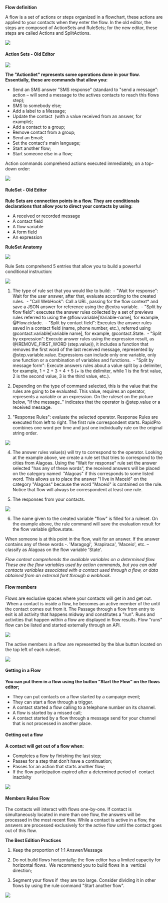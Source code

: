 **Flow definition**

A flow is a set of actions or steps organized in a flowchart, these actions are applied to your contacts when they enter the flow. In the old editor, the steps are composed of ActionSets and RuleSets; for the new editor, these steps are called Actions and SplitActions.

![](/img/flow/flow1.png)

#### Action Sets - Old Editor

![](/img/flow/flow2.png)

**The "ActionSet" represents some operations done in your flow. Essentially, these are commands that allow you:**
- Send an SMS answer "SMS response" (standard to "send a message": action – will send a message to the actives contacts to reach this flows step);
- SMS to somebody else;
- Add a label to a Message;
- Update the contact  (with a value received from an answer, for example);
- Add a contact to a group;
- Remove contact from a group;
- Send an Email;
- Set the contact's main language;
- Start another flow;
- Start someone else in a flow;

Action commands comprehend actions executed immediately, on a top-down order:

![](/img/flow/actionset1.png)

#### RuleSet - Old Editor

**Rule Sets are connection points in a flow. They are conditionals declarations that allow you to direct your contacts by using:**
- A received or recorded message
- A contact field
- A flow variable
- A form field
- An expression

**RuleSet Anatomy**

![](/img/flow/flow3.png)

Rule Sets comprehend 5 entries that allow you to build a powerful conditional instruction:

![](/img/flow/flow4.png)

1. The type of rule set that you would like to build:
 - "Wait for response": Wait for the user answer, after that, evaluate according to the created rules.
 - "Call WebHook": Call a URL, passing for the flow context* and save a JSON answer for reference using the @extra variable.
 - "Split by flow field": executes the answer rules collected by a set of previews rules referred to using the @flow.variable[Variable-name], for example, @Flow.cidade.
 - "Split by contact field": Executes the answer rules saved in a contact field (name, phone number, etc.), referred using @contact.variable[variable name], for example, @contact.State.
 - "Split by expression": Execute answer rules using the expression result, as @(REMOVE_FIRST_WORD (step.value)), it includes a function that removes the first word of the last received message, represented by @step.variable.value. Expressions can include only one variable, only one function or a combination of variables and functions.
 - "Split by message form": Execute answers rules about a value split by a delimiter, for example, 1 + 2 + 3 + 4 + 5 (+ is the delimiter, while 1 is the first value, 2 is the second value, 3 is the third value, etc.).

2. Depending on the type of command selected, this is the value that the rules are going to be evaluated. This value, requires an operator, represents a variable or an expression. On the ruleset on the picture below, "If the message.." indicates that the operator is @step.value or a received message.

3. "Response Rules": evaluate the selected operator. Response Rules are executed from left to right. The first rule correspondent starts. RapidPro combines one word per time and just one individually rule on the original string order. 

![](/img/flow/flow5.png)

4. The answer rules value(s) will try to correspond to the operator. Looking at the example above, we create a rule set that tries to correspond to the cities from Alagoas. Using the "Wait for response" rule set the answer selected "has any of these words", the received answers will be placed on the category named  "Alagoas" if this corresponds to some listed word. This allows us to place the answer "I live in Maceió" on the category "Alagoas" because the word "Maceió" is contained on the rule. Notice that flow will always be correspondent at least one rule.

5. The responses from your contacts.

![](/img/flow/flow6.png)

6. The name given to the created variable "flow" is filled for a ruleset. On the example above, the rule command will save the evaluation result for the flow variable @flow.state.

When someone is at this point in the flow, wait for an answer. If the answer contains any of these words -. 'Maragogi', 'Arapiraca', 'Maceio', etc. – classify as Alagoas on the flow variable 'State'.

*Flow context comprehends the available variables on a determined flow. These are the flow variables used by action commands, but you can add contacts variables associated with a contact used through a flow, or data obtained from an external font through a webhook.*

#### Flow members
Flows are exclusive spaces where your contacts will get in and get out.  When a contact is inside a flow, he becomes an active member of the until the contact comes out from it. The Passage through a flow from entry to exit is all activity that happens midway and constitutes a "run". Runs and activities that happen within a flow are displayed in flow results. Flow "runs" flow can be listed and started externally through an API. 

![](/img/flow/flow7.png)

The active members in a flow are represented by the blue button located on the top left of each ruleset.

![](/img/flow/flow8.png)

#### Getting in a Flow
**You can put them in a flow using the button "Start the Flow" on the flows editor;**
- They can put contacts on a flow started by a campaign event;
- They can start a flow through a trigger.
- A contact started a flow calling to a telephone number on its channel.
- A flow is started by a missed call;
- A contact started by a flow through a message send for your channel that is not processed in another place.

#### Getting out a flow
**A contact will get out of a flow when:**
- Completes a flow by finishing the last step;
- Passes for a step that don't have a continuation;
- Passes for an action that starts another flow;
- If the flow participation expired after a determined period of  contact inactivity 


![](/img/flow/flow9.png)

#### Members Rules Flow
The contacts will interact with flows one-by-one. If contact is simultaneously located in more than one flow, the answers will be processed in the most recent flow. While a contact is active in a flow, the answers are processed exclusively for the active flow until the contact goes out of this flow. 

**The Best Edition Practices**
1. Keep the proportion of 1:1 Answer/Message

2.	Do not build flows horizontally; the flow editor has a limited capacity for horizontal flows.  We recommend you to build flows in a  vertical direction;

3.	Segment your flows if  they are too large. Consider dividing it in other flows by using the rule command "Start another flow".

![](/img/flow/flow10.png)